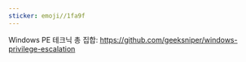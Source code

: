 ```yaml
---
sticker: emoji//1fa9f
---
```

Windows PE 테크닉 총 집합:
https://github.com/geeksniper/windows-privilege-escalation
